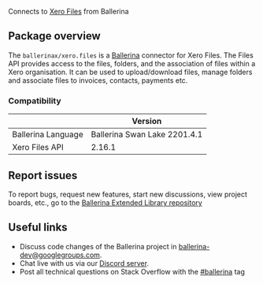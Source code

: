Connects to [Xero Files](https://developer.xero.com/documentation/api/files/overview) from Ballerina

## Package overview
The `ballerinax/xero.files` is a [Ballerina](https://ballerina.io/) connector for Xero Files.
The Files API provides access to the files, folders, and the association of files within a Xero organisation. It can be used to upload/download files, manage folders and associate files to invoices, contacts, payments etc.

### Compatibility
|                    | Version                   |
|--------------------|---------------------------|
| Ballerina Language | Ballerina Swan Lake 2201.4.1| 
| Xero Files API     | 2.16.1                    |

## Report issues
To report bugs, request new features, start new discussions, view project boards, etc., go to the [Ballerina Extended Library repository](https://github.com/ballerina-platform/ballerina-extended-library)

## Useful links
- Discuss code changes of the Ballerina project in [ballerina-dev@googlegroups.com](mailto:ballerina-dev@googlegroups.com).
- Chat live with us via our [Discord server](https://discord.gg/ballerinalang).
- Post all technical questions on Stack Overflow with the [#ballerina](https://stackoverflow.com/questions/tagged/ballerina) tag
